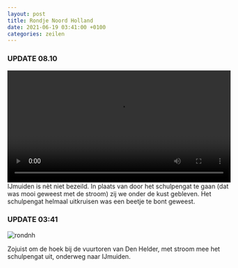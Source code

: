 ```yaml
---
layout: post
title: Rondje Noord Holland
date: 2021-06-19 03:41:00 +0100
categories: zeilen
---
```


### UPDATE 08.10

<video style="width:100%" controls>
 <source src="https://prisse.nl/assets/rondnh.mp4 ">videotag not supported
 </video>
IJmuiden is nèt niet bezeild. In plaats van door het schulpengat te gaan (dat was mooi geweest met de stroom) zij we onder de kust gebleven. Het schulpengat helmaal uitkruisen was een beetje te bont geweest.

### UPDATE 03:41
![rondnh](../assets/rondnh.jpg)

Zojuist om de hoek bij de vuurtoren van Den Helder, met stroom mee het schulpengat uit, onderweg naar IJmuiden.
